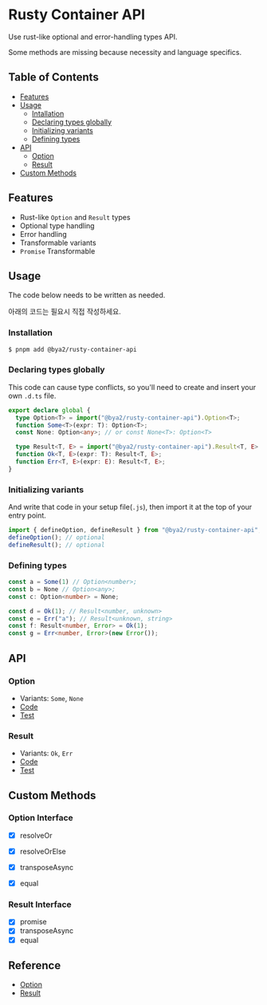 # Rusty Container API

Use rust-like optional and error-handling types API.

Some methods are missing because necessity and language specifics.

## Table of Contents

-  [Features](#features)
-  [Usage](#usage)
    - [Intallation](#installation)
    - [Declaring types globally](#declaring-types-globally)
    - [Initializing variants](#initializing-variants)
    - [Defining types](#defining-types)
-  [API](#API)
    - [Option](#option)
    - [Result](#result)
- [Custom Methods](#custom-methods)

## Features

- Rust-like `Option` and `Result` types
- Optional type handling
- Error handling
- Transformable variants
- `Promise` Transformable

## Usage

The code below needs to be written as needed.

아래의 코드는 필요시 직접 작성하세요.

### Installation

```sh
$ pnpm add @bya2/rusty-container-api
```

### Declaring types globally

This code can cause type conflicts, so you'll need to create and insert your own `.d.ts` file.

```ts
export declare global {
  type Option<T> = import("@bya2/rusty-container-api").Option<T>;
  function Some<T>(expr: T): Option<T>;
  const None: Option<any>; // or const None<T>: Option<T>

  type Result<T, E> = import("@bya2/rusty-container-api").Result<T, E>;
  function Ok<T, E>(expr: T): Result<T, E>;
  function Err<T, E>(expr: E): Result<T, E>;
}
```

### Initializing variants

And write that code in your setup file(`.js`), then import it at the top of your entry point.

```js
import { defineOption, defineResult } from "@bya2/rusty-container-api";
defineOption(); // optional
defineResult(); // optional
```

### Defining types

```ts
const a = Some(1) // Option<number>;
const b = None // Option<any>;
const c: Option<number> = None;

const d = Ok(1); // Result<number, unknown>
const e = Err("a"); // Result<unknown, string>
const f: Result<number, Error> = Ok(1);
const g = Err<number, Error>(new Error());
```


## API

### Option

- Variants: `Some`, `None`
- [Code](./src/Option.ts)
- [Test](./src/Option.test.ts)


### Result

- Variants: `Ok`, `Err`
- [Code](./src/Result.ts)
- [Test](./src/Result.test.ts)


## Custom Methods

### Option Interface

- [x] resolveOr
- [x] resolveOrElse
- [x] transposeAsync
- [x] equal


### Result Interface

- [x] promise
- [x] transposeAsync
- [x] equal

## Reference

- [Option](https://doc.rust-lang.org/src/core/option.rs.html)
- [Result](https://doc.rust-lang.org/src/core/result.rs.html)